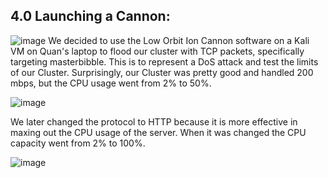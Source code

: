 <h2>4.0 Launching a Cannon:</h2>

![image](https://github.com/itsvivianmill/Raspberry-Pi-Cluster/assets/116047994/5e964c13-1284-4476-8a20-62b30569ecdb)
We decided to use the Low Orbit Ion Cannon software on a Kali VM on Quan's laptop to flood our cluster with TCP packets, specifically targeting masterbibble. This is to represent a DoS attack and test the limits of our Cluster. Surprisingly, our Cluster was pretty good and handled 200 mbps, but the CPU usage went from 2% to 50%. 
<br>

![image](https://github.com/itsvivianmill/Raspberry-Pi-Cluster/assets/116047994/5c61ae5d-2fc6-4670-8df9-c344c350fa76)

We later changed the protocol to HTTP because it is more effective in maxing out the CPU usage of the server. When it was changed the CPU capacity went from 2% to 100%. 

![image](https://github.com/itsvivianmill/Raspberry-Pi-Cluster/assets/116047994/72f98acb-949d-43c8-9437-27744445d1cb)

